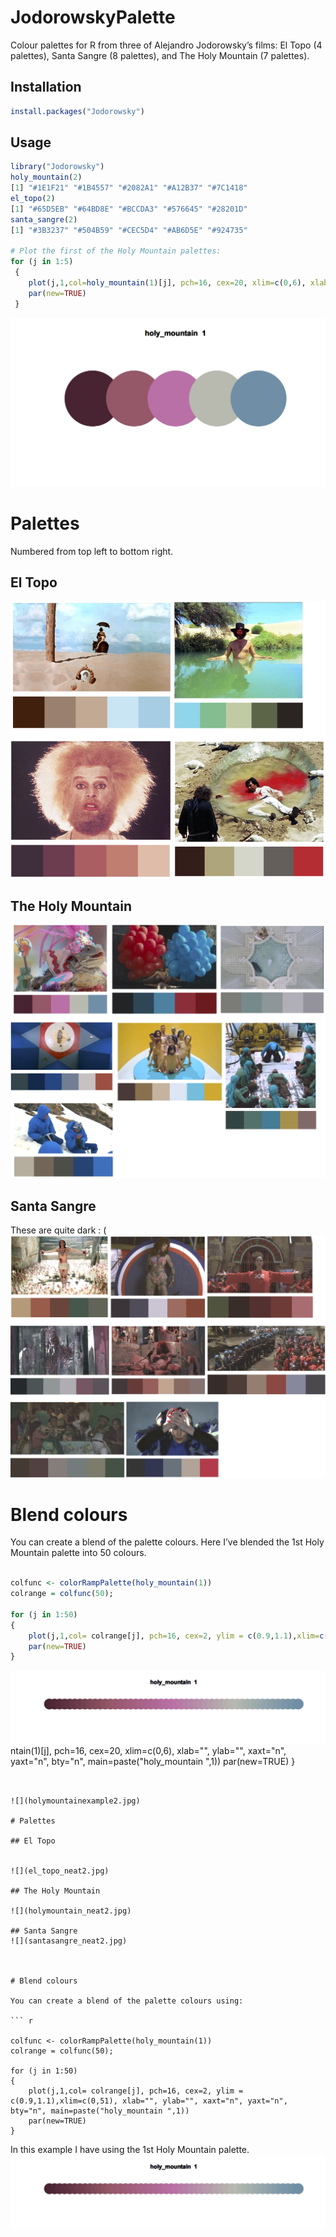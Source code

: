 # JodorowskyPalette

Colour palettes for R from three of Alejandro Jodorowsky’s films: El Topo (4 palettes), Santa Sangre (8 palettes), and The Holy Mountain (7 palettes).

## Installation

``` r
install.packages("Jodorowsky")
```
## Usage

``` r
library("Jodorowsky")
holy_mountain(2)
[1] "#1E1F21" "#1B4557" "#2082A1" "#A12B37" "#7C1418"
el_topo(2)
[1] "#65D5EB" "#64BD8E" "#BCCDA3" "#576645" "#28201D"
santa_sangre(2)
[1] "#3B3237" "#504B59" "#CEC5D4" "#AB6D5E" "#924735"

# Plot the first of the Holy Mountain palettes:
for (j in 1:5)
 {
 	plot(j,1,col=holy_mountain(1)[j], pch=16, cex=20, xlim=c(0,6), xlab="", ylab="", xaxt="n", yaxt="n", bty="n", main=paste("holy_mountain ",1))
 	par(new=TRUE)
 }

```


![](holymountainexample2.jpg)

# Palettes
Numbered from top left to bottom right.

## El Topo


![](el_topo_neat2.jpg)

## The Holy Mountain

![](holymountain_neat2.jpg)

## Santa Sangre
These are quite dark : (
![](santasangre_neat2.jpg)



# Blend colours

You can create a blend of the palette colours. Here I’ve blended the 1st Holy Mountain palette into 50 colours.

``` r

colfunc <- colorRampPalette(holy_mountain(1))
colrange = colfunc(50);

for (j in 1:50)
{
	plot(j,1,col= colrange[j], pch=16, cex=2, ylim = c(0.9,1.1),xlim=c(0,51), xlab="", ylab="", xaxt="n", yaxt="n", bty="n", main=paste("holy_mountain ",1))
	par(new=TRUE)
}
```
![](holymountainexample502.jpg)
ntain(1)[j], pch=16, cex=20, xlim=c(0,6), xlab="", ylab="", xaxt="n", yaxt="n", bty="n", main=paste("holy_mountain ",1))
 	par(new=TRUE)
 }

```


![](holymountainexample2.jpg)

# Palettes

## El Topo


![](el_topo_neat2.jpg)

## The Holy Mountain

![](holymountain_neat2.jpg)

## Santa Sangre
![](santasangre_neat2.jpg)



# Blend colours

You can create a blend of the palette colours using:

``` r

colfunc <- colorRampPalette(holy_mountain(1))
colrange = colfunc(50);

for (j in 1:50)
{
	plot(j,1,col= colrange[j], pch=16, cex=2, ylim = c(0.9,1.1),xlim=c(0,51), xlab="", ylab="", xaxt="n", yaxt="n", bty="n", main=paste("holy_mountain ",1))
	par(new=TRUE)
}
```
In this example I have using the 1st Holy Mountain palette.
![](holymountainexample502.jpg)
